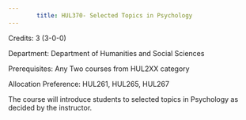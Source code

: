 ```yaml
---
        title: HUL370- Selected Topics in Psychology
---
```

Credits: 3 (3-0-0)

Department: Department of Humanities and Social Sciences

Prerequisites: Any Two courses from HUL2XX category 

Allocation Preference: HUL261, HUL265, HUL267

The course will introduce students to selected topics in Psychology as decided by the instructor.